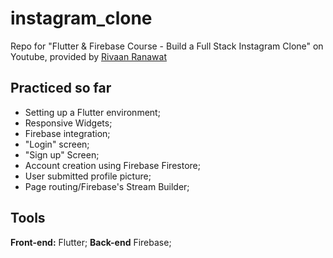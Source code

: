 # instagram_clone

Repo for "Flutter & Firebase Course - Build a Full Stack Instagram Clone" on Youtube, provided by [Rivaan Ranawat](https://github.com/RivaanRanawat/)

## Practiced so far

- Setting up a Flutter environment;
- Responsive Widgets;
- Firebase integration;
- "Login" screen;
- "Sign up" Screen;
- Account creation using Firebase Firestore;
- User submitted profile picture;
- Page routing/Firebase's Stream Builder;

## Tools

**Front-end:** Flutter;
**Back-end** Firebase;

